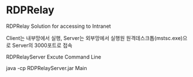 # RDPRelay
RDPRelay Solution for accessing to Intranet

Client는 내부망에서 실행, Server는 외부망에서 실행원
원격데스크톱(mstsc.exe)으로 Server의 3000포트로 접속

RDPRelayServer Excute Command Line

java -cp RDPRelayServer.jar Main

